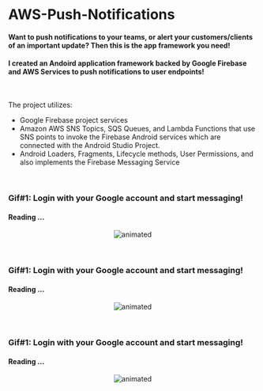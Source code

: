 # AWS-Push-Notifications

#### Want to push notifications to your teams, or alert your customers/clients of an important update? Then this is the app framework you need!

#### I created an Andoird application framework backed by Google Firebase and AWS Services to push notifications to user endpoints!

<br>

The project utilizes: 
- Google Firebase  project services 
- Amazon AWS SNS Topics, SQS Queues, and Lambda Functions that use SNS points to invoke the Firebase Android services which are connected with the Android Studio Project. 
- Android Loaders, Fragments, Lifecycle methods, User Permissions, and also implements the Firebase Messaging Service

<br>

### Gif#1: Login with your Google account and start messaging!
#### Reading ...
<p align="center">
  <img src="" alt="animated" />
</p>

<br>


### Gif#1: Login with your Google account and start messaging!
#### Reading ...
<p align="center">
  <img src="" alt="animated" />
</p>

<br>


### Gif#1: Login with your Google account and start messaging!
#### Reading ...
<p align="center">
  <img src="" alt="animated" />
</p>

<br>
